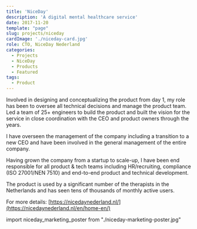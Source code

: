 ```yaml
---
title: 'NiceDay'
description: 'A digital mental healthcare service'
date: 2017-11-20
template: "page"
slug: projects/niceday
cardImage: './niceday-card.jpg' 
role: CTO, NiceDay Nederland
categories:
  - Projects
  - NiceDay
  - Products
  - Featured
tags:
  - Product
---
```


Involved in designing and conceptualizing the product from day 1, my role has been to oversee all technical decisions and manage the product team. Led a team of 25+ engineers to build the product and built the vision for the service in close coordination with the CEO and product owners through the years.

I have overseen the management of the company including a transition to a new CEO and have been involved in the general management of the entire company.

Having grown the company from a startup to scale-up, I have been end responsible for all product & tech teams including HR/recruiting, compliance (ISO 27001/NEN 7510) and end-to-end product and technical development.

The product is used by a significant number of the therapists in the Netherlands and has seen tens of thousands of monthly active users.

For more details: [https://nicedaynederland.nl/](https://nicedaynederland.nl/en/home-en/)

import niceday_marketing_poster from "./niceday-marketing-poster.jpg"

<VideoPlayer mp4="https://vz-33746591-537.b-cdn.net/b211e0b9-be19-4f10-8440-b62228cacfb5/play_720p.mp4" poster={niceday_marketing_poster} autoPlay={false} controls={true} preload="none" caption="A marketing video explaining the concept behind the NiceDay app." />

